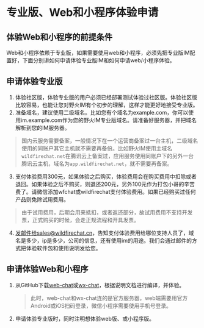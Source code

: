 # 专业版、Web和小程序体验申请

## 体验Web和小程序的前提条件
Web和小程序依赖于专业版，如果需要使用web和小程序，必须先把专业版IM配置好，下面分别讲如何申请体验专业版IM和如何申请web/小程序体验。

## 申请体验专业版
1. 体验社区版，体验专业版的用户必须已经部署测试体验过社区版。体验社区版比较容易，也能让您对野火IM有个初步的理解，这样才能更好地接受专业版。
2. 准备域名，建议使用二级域名。比如您有个域名为example.com，你可以使用im.example.com作为您的野火IM专业版域名。请准备好服务器，并把域名解析到您的IM服务器。
> 国内云服务需要备案，一般情况下在一个运营商备案过一台主机，二级域名使用的同账户其它主机就不需要再备份。比如野火IM使用主域名```wildfirechat.net```在腾讯云上备案过，应用服务使用同账户下的另外一台腾讯云主机，域名为```app.wildfirechat.net```，就不需要再备案。

3. 支付体验费用300元，如果体验之后购买，体验费用会在购买费用中扣除或者退回。如果体验之后不购买，则退还200元，另外100元作为打包小哥的辛苦费了。请微信添加wfchat或wildfirechat支付体验费用。如果已经购买过任何产品则免除试用费用。
> 由于试用费用，后期会用来抵扣，或者返还部分，故试用费用不支持开发票，正式购买的时候，会走正规流程和开具发票。
4. 发邮件给sales@wildfirechat.cn，告知支付体验费用给哪位支持人员了，域名是多少，ip是多少，公司的信息，还有使用im的用途。我们会通过邮件的方式把体验软件包和使用说明发给您。

## 申请体验Web和小程序
1. 从GitHub下载[web-chat](https://github.com/wildfirechat/web-chat)或[wx-chat](https://github.com/wildfirechat/wx-chat)，根据说明文档进行编译，并体验。

   > 此时，web-chat和wx-chat连的是官方服务器，web端需要用官方Android或iOS扫码登录，微信小程序需要使用手机号登录。

2. 申请体验专业版时，同时注明想体验web版、或小程序版。
